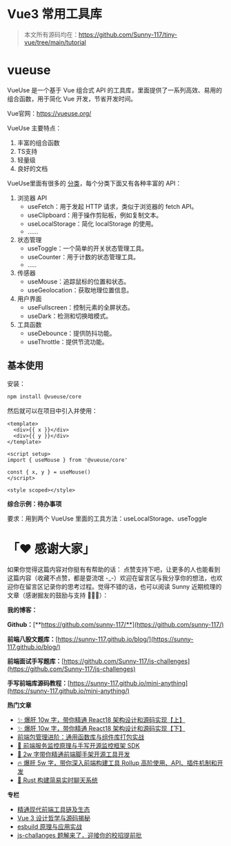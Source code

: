 # Vue3 常用工具库

> 本文所有源码均在：https://github.com/Sunny-117/tiny-vue/tree/main/tutorial

# vueuse

VueUse 是一个基于 Vue 组合式 API 的工具库，里面提供了一系列高效、易用的组合函数，用于简化 Vue 开发，节省开发时间。

Vue官网：https://vueuse.org/

VueUse 主要特点：

1. 丰富的组合函数
2. TS支持
3. 轻量级
4. 良好的文档

VueUse里面有很多的 [分类](https://vueuse.org/functions.html)，每个分类下面又有各种丰富的 API：

1. 浏览器 API
   - useFetch：用于发起 HTTP 请求，类似于浏览器的 fetch API。
   - useClipboard：用于操作剪贴板，例如复制文本。
   - useLocalStorage：简化 localStorage 的使用。
   - ......
2. 状态管理
   - useToggle：一个简单的开关状态管理工具。
   - useCounter：用于计数的状态管理工具。
   - .....
3. 传感器
   - useMouse：追踪鼠标的位置和状态。
   - useGeolocation：获取地理位置信息。
4. 用户界面
   - useFullscreen：控制元素的全屏状态。
   - useDark：检测和切换暗模式。
5. 工具函数
   - useDebounce：提供防抖功能。
   - useThrottle：提供节流功能。

## 基本使用

安装：

```bash
npm install @vueuse/core
```

然后就可以在项目中引入并使用：

```vue
<template>
  <div>{{ x }}</div>
  <div>{{ y }}</div>
</template>

<script setup>
import { useMouse } from '@vueuse/core'

const { x, y } = useMouse()
</script>

<style scoped></style>
```



**综合示例：待办事项**

要求：用到两个 VueUse 里面的工具方法：useLocalStorage、useToggle



# 「❤️ 感谢大家」

如果你觉得这篇内容对你挺有有帮助的话：
点赞支持下吧，让更多的人也能看到这篇内容（收藏不点赞，都是耍流氓 -\_-）欢迎在留言区与我分享你的想法，也欢迎你在留言区记录你的思考过程。觉得不错的话，也可以阅读 Sunny 近期梳理的文章（感谢掘友的鼓励与支持 🌹🌹🌹）：

**我的博客：**

**Github：**[**https://github.com/sunny-117/**](https://github.com/sunny-117/)

**前端八股文题库：**[https://sunny-117.github.io/blog/](https://sunny-117.github.io/blog/)

**前端面试手写题库：**[https://github.com/Sunny-117/js-challenges](https://github.com/Sunny-117/js-challenges)

**手写前端库源码教程：**[https://sunny-117.github.io/mini-anything](https://sunny-117.github.io/mini-anything/)

**热门文章**

- [✨ 爆肝 10w 字，带你精通 React18 架构设计和源码实现【上】](https://juejin.cn/spost/7381371976035532835)
- [✨ 爆肝 10w 字，带你精通 React18 架构设计和源码实现【下】](https://juejin.cn/spost/7381395976676196387)
- [前端包管理进阶：通用函数库与组件库打包实战](https://juejin.cn/post/7376827589909266458)
- [🍻 前端服务监控原理与手写开源监控框架 SDK](https://juejin.cn/post/7374265502669160482)
- [🚀 2w 字带你精通前端脚手架开源工具开发](https://juejin.cn/post/7363607004348989479)
- [🔥 爆肝 5w 字，带你深入前端构建工具 Rollup 高阶使用、API、插件机制和开发](https://juejin.cn/post/7363607004348923943)
- [🚀 Rust 构建简易实时聊天系统](https://juejin.cn/post/7389952004792434688)

**专栏**

- [精通现代前端工具链及生态](https://juejin.cn/column/7287224080172302336)
- [Vue 3 设计哲学与源码揭秘](https://juejin.cn/column/7391745629876830208)
- [esbuild 原理与应用实战](https://juejin.cn/column/7285233095058718756)
- [js-challanges 题解来了，迎接你的校招提前批](https://juejin.cn/column/7244788137410560055)
